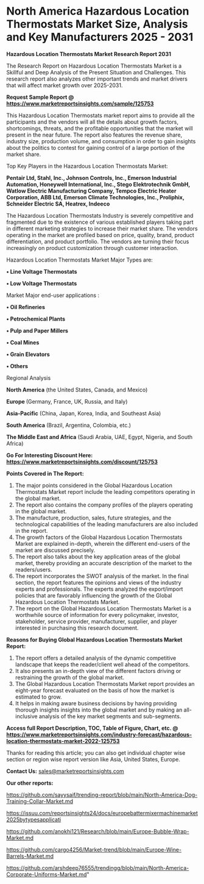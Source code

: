 # North America Hazardous Location Thermostats Market Size, Analysis and Key Manufacturers 2025 - 2031

<strong>Hazardous Location Thermostats Market Research Report 2031</strong>

The Research Report on Hazardous Location Thermostats Market is a Skillful and Deep Analysis of the Present Situation and Challenges. This research report also analyzes other important trends and market drivers that will affect market growth over 2025-2031.

<strong>Request Sample Report @ <a href=https://www.marketreportsinsights.com/sample/125753>https://www.marketreportsinsights.com/sample/125753</a></strong>

This Hazardous Location Thermostats market report aims to provide all the participants and the vendors will all the details about growth factors, shortcomings, threats, and the profitable opportunities that the market will present in the near future. The report also features the revenue share, industry size, production volume, and consumption in order to gain insights about the politics to contest for gaining control of a large portion of the market share.

Top Key Players in the Hazardous Location Thermostats Market:

<strong>Pentair Ltd, Stahl, Inc., Johnson Controls, Inc., Emerson Industrial Automation, Honeywell International, Inc., Stego Elektrotechnik GmbH, Watlow Electric Manufacturing Company, Tempco Electric Heater Corporation, ABB Ltd, Emerson Climate Technologies, Inc., Proliphix, Schneider Electric SA, Heatrex, Indeeco</strong>

The Hazardous Location Thermostats Industry is severely competitive and fragmented due to the existence of various established players taking part in different marketing strategies to increase their market share. The vendors operating in the market are profiled based on price, quality, brand, product differentiation, and product portfolio. The vendors are turning their focus increasingly on product customization through customer interaction.

Hazardous Location Thermostats Market Major Types are:

<strong>• Line Voltage Thermostats

• Low Voltage Thermostats</strong>

Market Major end-user applications :

<strong>• Oil Refineries

• Petrochemical Plants

• Pulp and Paper Millers

• Coal Mines

• Grain Elevators

• Others</strong>

Regional Analysis

</u><strong><b>North America</b></strong> (the United States, Canada, and Mexico)

<strong><b>Europe </b></strong>(Germany, France, UK, Russia, and Italy)

<strong><b>Asia-Pacific</b></strong> (China, Japan, Korea, India, and Southeast Asia)

<strong><b>South America</b></strong> (Brazil, Argentina, Colombia, etc.)

<strong><b>The Middle East and Africa</b></strong> (Saudi Arabia, UAE, Egypt, Nigeria, and South Africa)

<strong>Go For Interesting Discount Here: <a href=https://www.marketreportsinsights.com/discount/125753>https://www.marketreportsinsights.com/discount/125753</a></strong>

<strong>Points Covered in The Report:</strong>
<ol>
  <li>The major points considered in the Global Hazardous Location Thermostats Market report include the leading competitors operating in the global market.</li>
  <li>The report also contains the company profiles of the players operating in the global market.</li>
  <li>The manufacture, production, sales, future strategies, and the technological capabilities of the leading manufacturers are also included in the report.</li>
  <li>The growth factors of the Global Hazardous Location Thermostats Market are explained in-depth, wherein the different end-users of the market are discussed precisely.</li>
  <li>The report also talks about the key application areas of the global market, thereby providing an accurate description of the market to the readers/users.</li>
  <li>The report incorporates the SWOT analysis of the market. In the final section, the report features the opinions and views of the industry experts and professionals. The experts analyzed the export/import policies that are favorably influencing the growth of the Global Hazardous Location Thermostats Market.</li>
  <li>The report on the Global Hazardous Location Thermostats Market is a worthwhile source of information for every policymaker, investor, stakeholder, service provider, manufacturer, supplier, and player interested in purchasing this research document.</li>
</ol>
<strong>Reasons for Buying Global Hazardous Location Thermostats Market Report:</strong>

<ol>
  <li>The report offers a detailed analysis of the dynamic competitive landscape that keeps the reader/client well ahead of the competitors.</li>
  <li>It also presents an in-depth view of the different factors driving or restraining the growth of the global market.</li>
  <li>The Global Hazardous Location Thermostats Market report provides an eight-year forecast evaluated on the basis of how the market is estimated to grow.</li>
  <li>It helps in making aware business decisions by having providing thorough insights insights into the global market and by making an all-inclusive analysis of the key market segments and sub-segments.</li>
</ol>
<strong>Access full Report Description, TOC, Table of Figure, Chart, etc. @ <a href=https://www.marketreportsinsights.com/industry-forecast/hazardous-location-thermostats-market-2022-125753>https://www.marketreportsinsights.com/industry-forecast/hazardous-location-thermostats-market-2022-125753</a></strong>


Thanks for reading this article; you can also get individual chapter wise section or region wise report version like Asia, United States, Europe.

<strong>Contact Us:</strong>
sales@marketreportsinsights.com

<strong>Our other reports:</strong>

<a href=https://github.com/sayysaif/trending-report/blob/main/North-America-Dog-Training-Collar-Market.md>https://github.com/sayysaif/trending-report/blob/main/North-America-Dog-Training-Collar-Market.md</a>

<a href=https://issuu.com/reportsinsights24/docs/europebattermixermachinemarket2025bytypesapplicati>https://issuu.com/reportsinsights24/docs/europebattermixermachinemarket2025bytypesapplicati</a>

<a href=https://github.com/anokhi121/Research/blob/main/Europe-Bubble-Wrap-Market.md>https://github.com/anokhi121/Research/blob/main/Europe-Bubble-Wrap-Market.md</a>

<a href=https://github.com/cargo4256/Market-trend/blob/main/Europe-Wine-Barrels-Market.md>https://github.com/cargo4256/Market-trend/blob/main/Europe-Wine-Barrels-Market.md</a>

<a href=https://github.com/arshdeep76555/trendingg/blob/main/North-America-Corporate-Uniforms-Market.md>https://github.com/arshdeep76555/trendingg/blob/main/North-America-Corporate-Uniforms-Market.md</a>"
